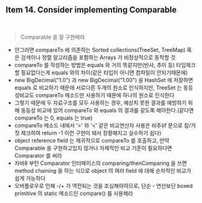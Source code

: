 ## Item 14. Consider implementing Comparable
<br/>

> Comparable 을 잘 구현해라

* 안그러면 compareTo 에 의존하는 Sorted collections(TreeSet, TreeMap) 혹은 검색이나 정렬 알고리즘을 포함하는 Arrays 가 비정상적으로 동작할 것
* compareTo 를 작성하는 방법은 equals 와 거의 똑같지만(반사, 추이 등) 타입체크할 필요없다는게 equals 와의 차이(같은 타입이 아니면 컴파일이 안되기때문에)
* new BigDecimal("1.0") 과 new BigDecimal("1.00") 을 HashSet 에 저장하면 equals 로 비교하기 때문에 서로다른 두개의 원소로 인식하지만, TreeSet 는 동등성비교도 compareTo 메소드만 사용하기 때문에 하나의 원소로 인식한다
* 그렇기 때문에 두 자료구조를 모두 사용하는 경우, 예상치 못한 결과를 예방하기 위해 동등성 비교에 있어 compareTo 와 equals 의 결과를 같도록 해야한다.(같다면 compareTo 는 0, equals 는 true)
* compareTo 메소드 내에서 '>' 와 '<' 같은 비교연산자 사용은 비추(if 문으로 참/거짓 체크하여 return -1 이런 구현이 돼서 장황해지고 실수하기 쉽다)
* object reference field 는 재귀적으로 compareTo 를 호출하고, 만약 Comparable 을 구현하고있지 않거나 자체적인 비교 기준이 필요하다면 Comparator 를 써라
* 자바8 부턴 Comparator 인터페이스의 comparing/thenComparing 을 쓰면 method chaining 을 하는 식으로 object 의 여러 field 에 대해 순차적인 비교가 쉽게 가능하다
* 오버플로우로 인해 -/+ 가 역전되는 것을 조심해야하므로, 단순 - 연산보단 boxed primitive 의 static 메소드인 compare() 를 사용해라
